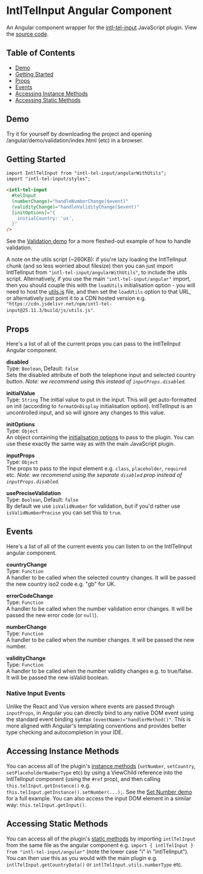 # IntlTelInput Angular Component
An Angular component wrapper for the [intl-tel-input](https://github.com/jackocnr/intl-tel-input) JavaScript plugin. View the [source code](https://github.com/jackocnr/intl-tel-input/blob/master/angular/src/intl-tel-input/angular.ts).

## Table of Contents
- [Demo](#demo)
- [Getting Started](#getting-started)
- [Props](#props)
- [Events](#events)
- [Accessing Instance Methods](#accessing-instance-methods)
- [Accessing Static Methods](#accessing-static-methods)

## Demo
Try it for yourself by downloading the project and opening /angular/demo/validation/index.html (etc) in a browser.

## Getting Started
```html
import IntlTelInput from "intl-tel-input/angularWithUtils";
import "intl-tel-input/styles";

<intl-tel-input
  #telInput
  (numberChange)="handleNumberChange($event)"
  (validityChange)="handleValidityChange($event)"
  [initOptions]="{
    initialCountry: 'us',
  }"
/>
```

See the [Validation demo](https://github.com/jackocnr/intl-tel-input/blob/master/angular/demo/validation/validation.component.ts) for a more fleshed-out example of how to handle validation.

A note on the utils script (~260KB): if you're lazy loading the IntlTelInput chunk (and so less worried about filesize) then you can just import IntlTelInput from `"intl-tel-input/angularWithUtils"`, to include the utils script. Alternatively, if you use the main `"intl-tel-input/angular"` import, then you should couple this with the `loadUtils` initialisation option - you will need to host the [utils.js](https://github.com/jackocnr/intl-tel-input/blob/master/build/js/utils.js) file, and then set the `loadUtils` option to that URL, or alternatively just point it to a CDN hosted version e.g. `"https://cdn.jsdelivr.net/npm/intl-tel-input@25.11.3/build/js/utils.js"`.

## Props
Here's a list of all of the current props you can pass to the IntlTelInput Angular component.

**disabled**    
Type: `Boolean`, Default: `false`   
Sets the disabled attribute of both the telephone input and selected country button. _Note: we recommend using this instead of `inputProps.disabled`._

**initialValue**  
Type: `String`
The initial value to put in the input. This will get auto-formatted on init (according to `formatOnDisplay` initialisation option). IntlTelInput is an uncontrolled input, and so will ignore any changes to this value.

**initOptions**  
Type: `Object`  
An object containing the [initialisation options](https://github.com/jackocnr/intl-tel-input?tab=readme-ov-file#initialisation-options) to pass to the plugin. You can use these exactly the same way as with the main JavaScript plugin.

**inputProps**  
Type: `Object`  
The props to pass to the input element e.g. `class`, `placeholder`, `required` etc. _Note: we recommend using the separate `disabled` prop instead of `inputProps.disabled`._

**usePreciseValidation**  
Type: `Boolean`, Default: `false`  
By default we use `isValidNumber` for validation, but if you'd rather use `isValidNumberPrecise` you can set this to `true`.

## Events
Here's a list of all of the current events you can listen to on the IntlTelInput angular component.

**countryChange**  
Type: `Function`  
A handler to be called when the selected country changes. It will be passed the new country iso2 code e.g. "gb" for UK.

**errorCodeChange**  
Type: `Function`  
A handler to be called when the number validation error changes. It will be passed the new error code (or `null`).

**numberChange**  
Type: `Function`  
A handler to be called when the number changes. It will be passed the new number.

**validityChange**  
Type: `Function`  
A handler to be called when the number validity changes e.g. to true/false. It will be passed the new isValid boolean.

### Native Input Events

Unlike the React and Vue version where events are passed through `inputProps`, in Angular you can directly bind to any native DOM event using the standard event binding syntax `(eventName)="handlerMethod()"`. This is more aligned with Angular's templating conventions and provides better type checking and autocompletion in your IDE.

## Accessing Instance Methods

You can access all of the plugin's [instance methods](https://github.com/jackocnr/intl-tel-input/blob/master/README.md#instance-methods) (`setNumber`, `setCountry`, `setPlaceholderNumberType` etc) by using a ViewChild reference into the IntlTelInput component (using the `#ref` prop), and then calling `this.telInput.getInstance()` e.g. `this.telInput.getInstance().setNumber(...);`. See the [Set Number demo](https://github.com/jackocnr/intl-tel-input/blob/master/angular/demo/set-number/set-number.component.tsx) for a full example. You can also access the input DOM element in a similar way: `this.telInput.getInput()`.

## Accessing Static Methods

You can access all of the plugin's [static methods](https://github.com/jackocnr/intl-tel-input/blob/master/README.md#static-methods) by importing `intlTelInput` from the same file as the angular component e.g. `import { intlTelInput } from "intl-tel-input/angular"` (note the lower case "i" in "intlTelInput"). You can then use this as you would with the main plugin e.g. `intlTelInput.getCountryData()` or `intlTelInput.utils.numberType` etc.
